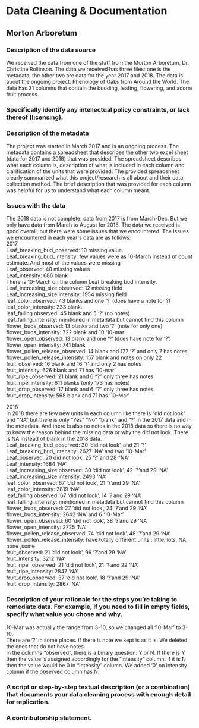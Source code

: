 # Data Cleaning & Documentation 
## Morton Arboretum 
### Description of the data source 
We received the data from one of the staff from the Morton Arboretum, Dr. Christine Rollinson. The data we received has three files: one is the metadata, the other two are data for the year 2017 and 2018. The data is about the ongoing project: Phenology of Oaks from Around the World. The data has 31 columns that contain the budding, leafing, flowering, and acorn/ fruit process.  

### Specifically identify any intellectual policy constraints, or lack thereof (licensing). 

### Description of the metadata
The project was started in March 2017 and is an ongoing process. The metadata contains a spreadsheet that describes the other two excel sheet (data for 2017 and 2018) that was provided. The spreadsheet describes what each column is, description of what is included in each column and clarification of the units that were provided. The provided spreadsheet clearly summarized what this project/research is all about and their data collection method. The brief description that was provided for each column was helpful for us to understand what each column meant. 

### Issues with the data
The 2018 data is not complete: data from 2017 is from March-Dec. But we only have data from March to August for 2018. The data we received is good overall, but there were some issues that we encountered. The issues we encountered in each year's data are as follows:   
2017  
Leaf_breaking_bud_observed: 10 missing value.   
Leaf_breaking_bud_intensity: few values were as 10-March instead of count estimate. And most of the values were missing  
Leaf_observed: 40 missing values  
Leaf_intensity: 686 blank  
There is 10-March on the column Leaf breaking bud intensity.   
Leaf_increasing_size observed: 12 missing field  
Leaf_increasing_size intensity: 1954 missing field  
leaf_color_observed: 43 blanks and one ‘?’ (does have a note for ?)  
leaf_color_intensity: 233 blank.   
leaf_falling observed: 45 blank and 5 ‘?’ (no notes)  
leaf_falling_intensity: mentioned in metadata but cannot find this column  
flower_buds_observed: 13 blanks and two ‘?’ (note for only one)  
flower_buds_intensity: 722 blank and 10 ‘10-mar’  
flower_open_observed: 13 blank and one ‘?’ (does have  note for ‘?’)  
flower_open_intensity: 741 blank  
flower_pollen_release_observed: 14 blank and 177 ‘?’ and only 7 has notes  
flower_pollen_release_intensity: 157 blank and notes on only 22  
fruit_observed: 16 blank and 16 ‘?’ and only 2 has notes  
fruit_intensity: 626 blank and 71 has ‘10-mar’  
fruit_ripe _observed: 21 blank and 6 “?” only three has notes  
fruit_ripe_intensity: 611 blanks (only 173 has notes)  
fruit_drop_observed: 17 blank and 6 “?” only three has notes  
fruit_drop_intensity: 568 blank and 71 has ‘10-Mar’  
	
2018  
In 2018 there are few new units in each column like there is “did not look” and “NA” but there is only “Yes” “No” “blank” and “?’ in the 2017 data and in the metadata. And there is also no notes in the 2018 data so there is no way to know the reason behind the missing data or why the did not look. There is NA instead of blank in the 2018 data.   
Leaf_breaking_bud_observed: 30 ‘did not look’, and 21 ‘?’  
Leaf_breaking_bud_intensity: 2627 ‘NA’ and two ‘10-Mar’  
Leaf_observed: 20 did not look,  25 ‘?’ and 28 “NA”  
Leaf_intensity: 1684 ‘NA’  
Leaf_increasing_size observed: 30 ‘did not look’, 42 ‘?’and 29 ‘NA’  
Leaf_increasing_size intensity: 2493 ‘NA’  
leaf_color_observed: 67 ‘did not look’, 21 ‘?’and 29 ‘NA’  
leaf_color_intensity: 2819 ‘NA’  
leaf_falling observed: 67 ‘did not look’, 14 ‘?’and 29 ‘NA’  
leaf_falling_intensity: mentioned in metadata but cannot find this column  
flower_buds_observed: 27 ‘did not look’, 24 ‘?’and 29 ‘NA’  
flower_buds_intensity: 2642 ‘NA’ and 6 ‘10-Mar’  
flower_open_observed: 60 ‘did not look’, 38 ‘?’and 29 ‘NA’  
flower_open_intensity: 2725 ‘NA’  
flower_pollen_release_observed: 74 ‘did not look’, 48 ‘?’and 29 ‘NA’  
flower_pollen_release_intensity: have totally different units : little, lots, NA, none ,some   
fruit_observed: 21 ‘did not look’, 96 ‘?’and 29 ‘NA’  
fruit_intensity: 3212 ‘NA’   
fruit_ripe _observed: 21 ‘did not look’, 21 ‘?’and 29 ‘NA’  
fruit_ripe_intensity: 2847 ‘NA’  
fruit_drop_observed: 37 ‘did not look’, 18 ‘?’and 29 ‘NA’  
fruit_drop_intensity: 2867 ‘NA’  

### Description of your rationale for the steps you’re taking to remediate data. For example, if you need to fill in empty fields, specify what value you chose and why.  
10-Mar was actually the range from 3-10, so we changed all ‘10-Mar’ to 3-10.   
There are ‘?’ in some places. If there is note we kept is as it is. We deleted the ones that do not have notes.   
In the columns “observed”, there is a binary question: Y or N. If there is Y then the value is assigned accordingly for the “intensity” column.  If it is N then the value would be 0 in “intensity” column.  We added ‘0’ on intensity column if the observed column has N.  


 ### A script or step-by-step textual description (or a combination) that documents your data cleaning process with enough detail for replication.  


 ### A contributorship statement. 











